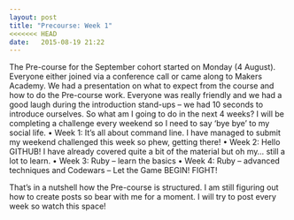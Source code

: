 ```yaml
---
layout: post
title: "Precourse: Week 1"
<<<<<<< HEAD
date: 	2015-08-19 21:22
---
```

The Pre-course for the September cohort started on Monday (4 August). Everyone either joined via a conference call or came along to Makers Academy. We had a presentation on what to expect from the course and how to do the Pre-course work. Everyone was really friendly and we had a good laugh during the introduction stand-ups – we had 10 seconds to introduce ourselves.
So what am I going to do in the next 4 weeks? I will be completing a challenge every weekend so I need to say ‘bye bye’ to my social life.
	•	Week 1: It’s all about command line. I have managed to submit my weekend challenged this week so phew, getting there!
	•	Week 2: Hello GITHUB! I have already covered quite a bit of the material but oh my… still a lot to learn.
	•	Week 3: Ruby – learn the basics
	•	Week 4: Ruby – advanced techniques and Codewars – Let the Game BEGIN! FIGHT!

That’s in a nutshell how the Pre-course is structured. I am still figuring out how to create posts so bear with me for a moment. I will try to post every week so watch this space!